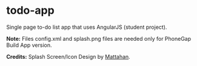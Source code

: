 # todo-app
Single page to-do list app that uses AngularJS (student project).

<strong>Note:</strong>
Files config.xml and splash.png files are needed only for PhoneGap Build App version.

<strong>Credits:</strong>
Splash Screen/Icon Design by [Mattahan](http://www.iconarchive.com/artist/mattahan.html).
